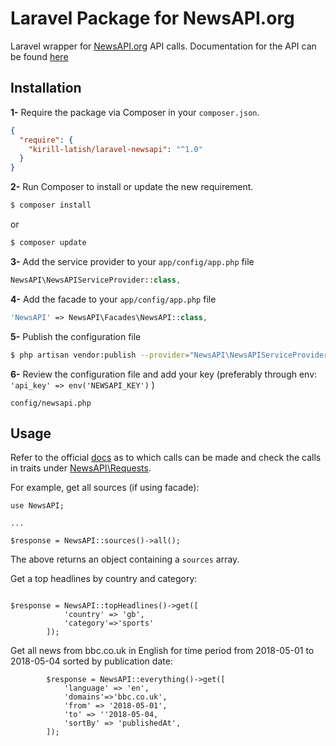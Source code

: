# Laravel Package for NewsAPI.org 

Laravel wrapper for [NewsAPI.org](https://newsapi.org) API calls. 
Documentation for the API can be found [here](https://newsapi.org/docs)

## Installation

**1-** Require the package via Composer in your `composer.json`.
```json
{
  "require": {
    "kirill-latish/laravel-newsapi": "^1.0"
  }
}
```

**2-** Run Composer to install or update the new requirement.

```bash
$ composer install
```

or

```bash
$ composer update
```

**3-** Add the service provider to your `app/config/app.php` file
```php
NewsAPI\NewsAPIServiceProvider::class,
```

**4-** Add the facade to your `app/config/app.php` file
```php
'NewsAPI' => NewsAPI\Facades\NewsAPI::class,
```

**5-** Publish the configuration file

```bash
$ php artisan vendor:publish --provider="NewsAPI\NewsAPIServiceProvider"
```

**6-** Review the configuration file and add your key (preferably through env: `'api_key' => env('NEWSAPI_KEY')` )

```
config/newsapi.php
```

## Usage

Refer to the official [docs](https://newsapi.org/docs) as to which calls can be made and check the calls in traits under [NewsAPI\Requests](NewsAPI\Requests).

For example, get all sources (if using facade):

```
use NewsAPI;

...

$response = NewsAPI::sources()->all();
```

The above returns an object containing a `sources` array.

Get a top headlines by country and category:

```

$response = NewsAPI::topHeadlines()->get([
            'country' => 'gb',
            'category'=>'sports'
        ]);
```

Get all news from bbc.co.uk in English for time period from 2018-05-01 to 2018-05-04 sorted by publication date:

```
        $response = NewsAPI::everything()->get([
            'language' => 'en',
            'domains'=>'bbc.co.uk',
            'from' => '2018-05-01',
            'to' => ''2018-05-04,
            'sortBy' => 'publishedAt',
        ]);
```


